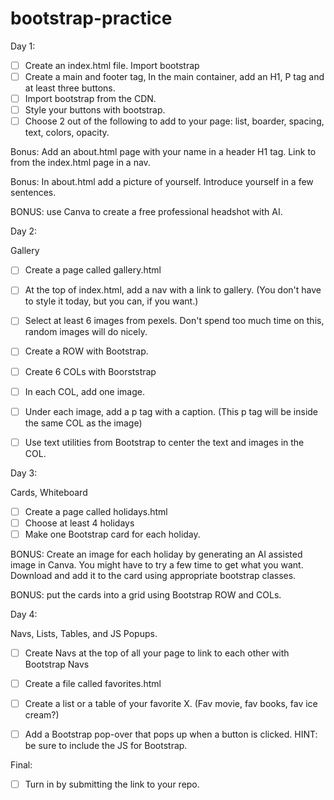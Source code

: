 # bootstrap-practice

Day 1:

- [ ] Create an index.html file. Import bootstrap
- [ ] Create a main and footer tag, In the main container, add an H1, P tag and at least three buttons.
- [ ] Import bootstrap from the CDN.
- [ ] Style your buttons with bootstrap.
- [ ] Choose 2 out of the following to add to your page: list, boarder, spacing, text, colors, opacity.
      
Bonus: Add an about.html page with your name in a header H1 tag. Link to from the index.html page in a nav.

Bonus: In about.html add a picture of yourself. Introduce yourself in a few sentences.

BONUS: use Canva to create a free professional headshot with AI.
 

Day 2:

Gallery

- [ ] Create a page called gallery.html
- [ ] At the top of index.html, add a nav with a link to gallery. (You don't have to style it today, but you can, if you want.)
- [ ] Select at least 6 images from pexels. Don't spend too much time on this, random images will do nicely.
- [ ] Create a ROW with Bootstrap.
- [ ] Create 6 COLs with Boorststrap
- [ ] In each COL, add one image.
- [ ] Under each image, add a p tag with a caption. (This p tag will be inside the same COL as the image)
- [ ] Use text utilities from Bootstrap to center the text and images in the COL.
 

Day 3:

Cards, Whiteboard

- [ ] Create a page called holidays.html
- [ ] Choose at least 4 holidays
- [ ] Make one Bootstrap card for each holiday.

BONUS: Create an image for each holiday by generating an AI assisted image in Canva. You might have to try a few time to get what you want. Download and add it to the card using appropriate bootstrap classes.

BONUS: put the cards into a grid using Bootstrap ROW and COLs.
 

Day 4:

Navs, Lists, Tables, and JS Popups.

- [ ] Create Navs at the top of all your page to link to each other with Bootstrap Navs
- [ ] Create a file called favorites.html
- [ ] Create a list or a table of your favorite X. (Fav movie, fav books, fav ice cream?)
- [ ] Add a Bootstrap pop-over that pops up when a button is clicked. HINT: be sure to include the JS for Bootstrap.
 

Final:

- [ ] Turn in by submitting the link to your repo.
